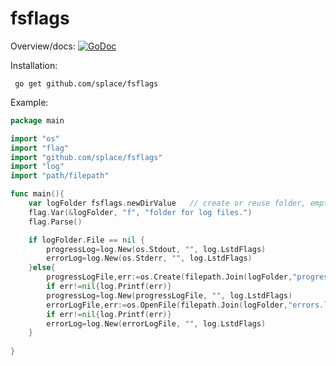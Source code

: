 # fsflags


Overview/docs: [![GoDoc](https://godoc.org/github.com/splace/fsplags?status.svg)](https://godoc.org/github.com/splace/fsflags) 

Installation:

     go get github.com/splace/fsflags

Example:
```go
package main

import "os"
import "flag"
import "github.com/splace/fsflags"
import "log"
import "path/filepath"

func main(){
	var logFolder fsflags.newDirValue   // create or reuse folder, emptying it on startup.
	flag.Var(&logFolder, "f", "folder for log files.")
	flag.Parse()

	if logFolder.File == nil {
		progressLog=log.New(os.Stdout, "", log.LstdFlags)
		errorLog=log.New(os.Stderr, "", log.LstdFlags)
	}else{
		progressLogFile,err:=os.Create(filepath.Join(logFolder,"progress.log"))
		if err!=nil{log.Printf(err)}
		progressLog=log.New(progressLogFile, "", log.LstdFlags)
		errorLogFile,err:=os.OpenFile(filepath.Join(logFolder,"errors.log"), os.O_APPEND|os.O_CREATE|os.O_WRONLY, 0644)
		if err!=nil{log.Printf(err)}
 		errorLog=log.New(errorLogFile, "", log.LstdFlags)
	}
	
}
```
